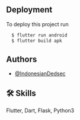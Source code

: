 
## Deployment

To deploy this project run

```bash
  $ flutter run android
  $ flutter build apk
```


## Authors

- [@IndonesianDedsec](https://github.com/IndonesianDedsec)


## 🛠 Skills
Flutter, Dart, Flask, Python3

